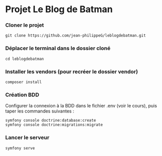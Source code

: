# Projet Le Blog de Batman

### Cloner le projet

```
git clone https://github.com/jean-philippeG/leblogdebatman.git
```

### Déplacer le terminal dans le dossier cloné
```
cd leblogdebatman
```

### Installer les vendors (pour recréer le dossier vendor)
```
composer install
```

### Création BDD
Configurer la connexion à la BDD dans le fichier .env (voir le cours), puis taper les commandes suivantes :
```
symfony console doctrine:database:create
symfony console doctrine:migrations:migrate
```

### Lancer le serveur
```
symfony serve
```